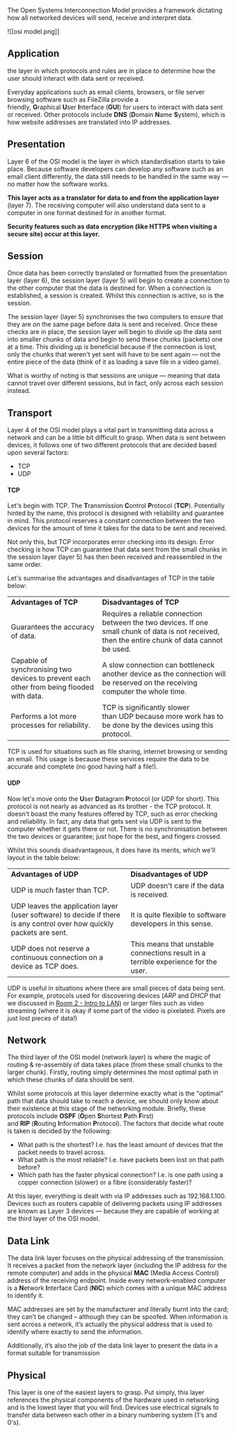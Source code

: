 The Open Systems Interconnection Model provides a framework dictating how all networked devices will send, receive and interpret data.

![[osi model.png]]


## Application

the layer in which protocols and rules are in place to determine how the user should interact with data sent or received.

Everyday applications such as email clients, browsers, or file server browsing software such as FileZilla provide a friendly, **G**raphical **U**ser **I**nterface (**GUI**) for users to interact with data sent or received. Other protocols include **DNS** (**D**omain **N**ame **S**ystem), which is how website addresses are translated into IP addresses.

## Presentation

Layer 6 of the OSI model is the layer in which standardisation starts to take place. Because software developers can develop any software such as an email client differently, the data still needs to be handled in the same way — no matter how the software works.

**This layer acts as a translator for data to and from the application layer** (layer 7). The receiving computer will also understand data sent to a computer in one format destined for in another format.

**Security features such as data encryption (like HTTPS when visiting a secure site) occur at this layer.**


## Session

Once data has been correctly translated or formatted from the presentation layer (layer 6), the session layer (layer 5) will begin to create a connection to the other computer that the data is destined for. When a connection is established, a session is created. Whilst this connection is active, so is the session.

The session layer (layer 5) synchronises the two computers to ensure that they are on the same page before data is sent and received. Once these checks are in place, the session layer will begin to divide up the data sent into smaller chunks of data and begin to send these chunks (packets) one at a time. This dividing up is beneficial because if the connection is lost, only the chunks that weren't yet sent will have to be sent again — not the entire piece of the data (think of it as loading a save file in a video game).

What is worthy of noting is that sessions are unique — meaning that data cannot travel over different sessions, but in fact, only across each session instead.

## Transport

Layer 4 of the OSI model plays a vital part in transmitting data across a network and can be a little bit difficult to grasp. When data is sent between devices, it follows one of two different protocols that are decided based upon several factors:

- TCP
- UDP

#### TCP
Let's begin with TCP. The **T**ransmission **C**ontrol **P**rotocol (**TCP**). Potentially hinted by the name, this protocol is designed with reliability and guarantee in mind. This protocol reserves a constant connection between the two devices for the amount of time it takes for the data to be sent and received.

Not only this, but TCP incorporates error checking into its design. Error checking is how TCP can guarantee that data sent from the small chunks in the session layer (layer 5) has then been received and reassembled in the same order.

Let's summarise the advantages and disadvantages of TCP in the table below:

|                                                                                          |                                                                                                                                                   |
| ---------------------------------------------------------------------------------------- | ------------------------------------------------------------------------------------------------------------------------------------------------- |
| **Advantages of TCP**                                                                    | **Disadvantages of TCP  <br>**                                                                                                                    |
| Guarantees the accuracy of data.                                                         | Requires a reliable connection between the two devices. If one small chunk of data is not received, then the entire chunk of data cannot be used. |
| Capable of synchronising two devices to prevent each other from being flooded with data. | A slow connection can bottleneck another device as the connection will be reserved on the receiving computer the whole time.                      |
| Performs a lot more processes for reliability.                                           | TCP is significantly slower than UDP because more work has to be done by the devices using this protocol.                                         |

  
TCP is used for situations such as file sharing, internet browsing or sending an email. This usage is because these services require the data to be accurate and complete (no good having half a file!).
  
#### UDP
Now let's move onto the **U**ser **D**atagram **P**rotocol (or UDP for short). This protocol is not nearly as advanced as its brother - the TCP protocol. It doesn't boast the many features offered by TCP, such as error checking and reliability. In fact, any data that gets sent via UDP is sent to the computer whether it gets there or not. There is no synchronisation between the two devices or guarantee; just hope for the best, and fingers crossed.

Whilst this sounds disadvantageous, it does have its merits, which we'll layout in the table below:

|   |   |
|---|---|
|**Advantages of UDP**|**Disadvantages of UDP**|
|UDP is much faster than TCP.|UDP doesn't care if the data is received.|
|UDP leaves the application layer (user software) to decide if there is any control over how quickly packets are sent.|It is quite flexible to software developers in this sense.|
|UDP does not reserve a continuous connection on a device as TCP does.|This means that unstable connections result in a terrible experience for the user.|

UDP is useful in situations where there are small pieces of data being sent. For example, protocols used for discovering devices (_ARP_ and _DHCP_ that we discussed in [Room 2 - Intro to LAN)](https://tryhackme.com/room/introtolan) or larger files such as video streaming (where it is okay if some part of the video is pixelated. Pixels are just lost pieces of data!)

## Network

The third layer of the OSI model (network layer) is where the magic of routing & re-assembly of data takes place (from these small chunks to the larger chunk). Firstly, routing simply determines the most optimal path in which these chunks of data should be sent.

Whilst some protocols at this layer determine exactly what is the "optimal" path that data should take to reach a device, we should only know about their existence at this stage of the networking module. Briefly, these protocols include **OSPF** (**O**pen **S**hortest **P**ath **F**irst) and **RIP** (**R**outing **I**nformation **P**rotocol). The factors that decide what route is taken is decided by the following:

- What path is the shortest? I.e. has the least amount of devices that the packet needs to travel across.
- What path is the most reliable? I.e. have packets been lost on that path before?
- Which path has the faster physical connection? I.e. is one path using a copper connection (slower) or a fibre (considerably faster)?

At this layer, everything is dealt with via IP addresses such as 192.168.1.100. Devices such as routers capable of delivering packets using IP addresses are known as Layer 3 devices — because they are capable of working at the third layer of the OSI model.


## Data Link

The data link layer focuses on the physical addressing of the transmission. It receives a packet from the network layer (including the IP address for the remote computer) and adds in the physical **MAC** (Media Access Control) address of the receiving endpoint. Inside every network-enabled computer is a **N**etwork **I**nterface Card (**NIC**) which comes with a unique MAC address to identify it.

MAC addresses are set by the manufacturer and literally burnt into the card; they can’t be changed – although they can be spoofed. When information is sent across a network, it’s actually the physical address that is used to identify where exactly to send the information.

Additionally, it’s also the job of the data link layer to present the data in a format suitable for transmission

## Physical

This layer is one of the easiest layers to grasp. Put simply, this layer references the physical components of the hardware used in networking and is the lowest layer that you will find. Devices use electrical signals to transfer data between each other in a binary numbering system (1's and 0's).